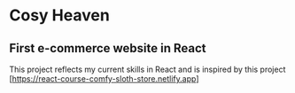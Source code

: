 # Cosy Heaven

## First e-commerce website in React 

This project reflects my current skills in React and is inspired by this project [https://react-course-comfy-sloth-store.netlify.app]
